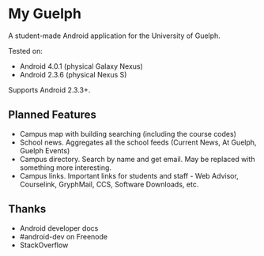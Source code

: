 # My Guelph

A student-made Android application for the University of Guelph.

Tested on:

* Android 4.0.1 (physical Galaxy Nexus)
* Android 2.3.6 (physical Nexus S)

Supports Android 2.3.3+.

## Planned Features
* Campus map with building searching (including the course codes)
* School news. Aggregates all the school feeds (Current News, At Guelph, Guelph Events)
* Campus directory. Search by name and get email. May be replaced with something more interesting.
* Campus links. Important links for students and staff - Web Advisor, Courselink, GryphMail, CCS, Software Downloads, etc.

## Thanks
* Android developer docs
* \#android-dev on Freenode
* StackOverflow
